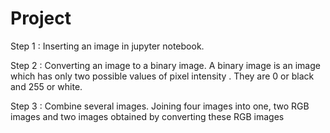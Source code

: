 # Project 

Step 1 :
Inserting an image in jupyter notebook.


Step 2 :
Converting an image to a binary image. 
A binary image is an image which has only two possible values of pixel intensity . They are 0 or black and 255 or white.


Step 3 :
Combine several images.
Joining four images into one, two RGB images and two images obtained by converting these RGB images




